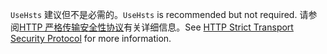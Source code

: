 <span data-ttu-id="f1f46-101">`UseHsts` 建议但不是必需的。</span><span class="sxs-lookup"><span data-stu-id="f1f46-101">`UseHsts` is recommended but not required.</span></span> <span data-ttu-id="f1f46-102">请参阅[HTTP 严格传输安全性协议](xref:security/enforcing-ssl#http-strict-transport-security-protocol-hsts)有关详细信息。</span><span class="sxs-lookup"><span data-stu-id="f1f46-102">See [HTTP Strict Transport Security Protocol](xref:security/enforcing-ssl#http-strict-transport-security-protocol-hsts) for more information.</span></span>
